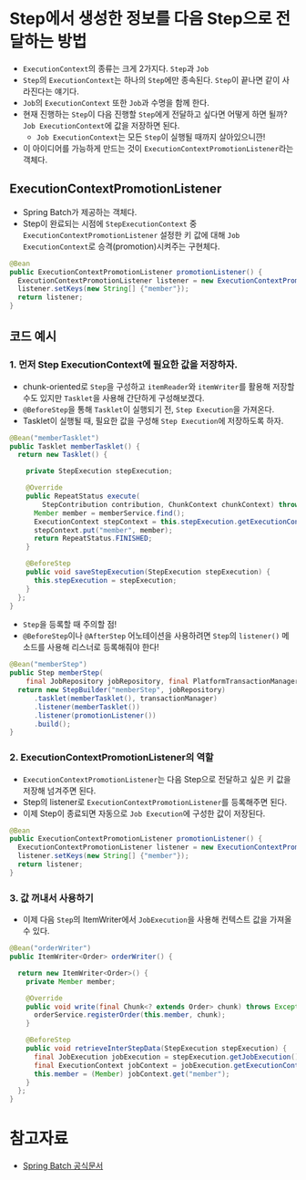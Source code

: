 # Step에서 생성한 정보를 다음 Step으로 전달하는 방법

- `ExecutionContext`의 종류는 크게 2가지다. `Step`과 `Job` 
- `Step`의 `ExecutionContext`는 하나의 `Step`에만 종속된다. `Step`이 끝나면 같이 사라진다는 얘기다.
- `Job`의 `ExecutionContext` 또한 `Job`과 수명을 함께 한다.
- 현재 진행하는 `Step`이 다음 진행할 `Step`에게 전달하고 싶다면 어떻게 하면 될까? `Job ExecutionContext`에 값을 저장하면 된다.
  - `Job ExecutionContext`는 모든 `Step`이 실행될 때까지 살아있으니깐!
- 이 아이디어를 가능하게 만드는 것이 `ExecutionContextPromotionListener`라는 객체다.

## ExecutionContextPromotionListener

- Spring Batch가 제공하는 객체다.
- Step이 완료되는 시점에 `StepExecutionContext` 중 `ExecutionContextPromotionListener` 설정한 키 값에 대해 `Job ExecutionContext`로 승격(promotion)시켜주는 구현체다. 

```java
@Bean
public ExecutionContextPromotionListener promotionListener() {
  ExecutionContextPromotionListener listener = new ExecutionContextPromotionListener();
  listener.setKeys(new String[] {"member"});
  return listener;
}
```

## 코드 예시

### 1. 먼저 Step ExecutionContext에 필요한 값을 저장하자.

- chunk-oriented로 `Step`을 구성하고 `itemReader`와 `itemWriter`를 활용해 저장할 수도 있지만 `Tasklet`을 사용해 간단하게 구성해보겠다.
- `@BeforeStep`을 통해 `Tasklet`이 실행되기 전, `Step Execution`을 가져온다.
- Tasklet이 실행될 때, 필요한 값을 구성해 `Step Execution`에 저장하도록 하자.

```java
@Bean("memberTasklet")
public Tasklet memberTasklet() {
  return new Tasklet() {

    private StepExecution stepExecution;

    @Override
    public RepeatStatus execute(
        StepContribution contribution, ChunkContext chunkContext) throws Exception {
      Member member = memberService.find();
      ExecutionContext stepContext = this.stepExecution.getExecutionContext();
      stepContext.put("member", member);
      return RepeatStatus.FINISHED;
    }

    @BeforeStep
    public void saveStepExecution(StepExecution stepExecution) {
      this.stepExecution = stepExecution;
    }
  };
}
```

- `Step`을 등록할 때 주의할 점! 
- `@BeforeStep`이나 `@AfterStep` 어노테이션을 사용하려면 `Step`의 `listener()` 메소드를 사용해 리스너로 등록해줘야 한다! 

```java
@Bean("memberStep")
public Step memberStep(
    final JobRepository jobRepository, final PlatformTransactionManager transactionManager) {
  return new StepBuilder("memberStep", jobRepository)
      .tasklet(memberTasklet(), transactionManager)
      .listener(memberTasklet())
      .listener(promotionListener())
      .build();
}
```

### 2. ExecutionContextPromotionListener의 역할

- `ExecutionContextPromotionListener`는 다음 Step으로 전달하고 싶은 키 값을 저장해 넘겨주면 된다.
- Step의 listener로 `ExecutionContextPromotionListener`를 등록해주면 된다.
- 이제 Step이 종료되면 자동으로 `Job Execution`에 구성한 값이 저장된다.

```java
@Bean
public ExecutionContextPromotionListener promotionListener() {
  ExecutionContextPromotionListener listener = new ExecutionContextPromotionListener();
  listener.setKeys(new String[] {"member"});
  return listener;
}
```

### 3. 값 꺼내서 사용하기

- 이제 다음 `Step`의 ItemWriter에서 `JobExecution`을 사용해 컨텍스트 값을 가져올 수 있다.

```java
@Bean("orderWriter")
public ItemWriter<Order> orderWriter() {

  return new ItemWriter<Order>() {
    private Member member;

    @Override
    public void write(final Chunk<? extends Order> chunk) throws Exception {
      orderService.registerOrder(this.member, chunk);
    }

    @BeforeStep
    public void retrieveInterStepData(StepExecution stepExecution) {
      final JobExecution jobExecution = stepExecution.getJobExecution();
      final ExecutionContext jobContext = jobExecution.getExecutionContext();
      this.member = (Member) jobContext.get("member");
    }
  };
}
```


# 참고자료

- [Spring Batch 공식문서](https://docs.spring.io/spring-batch/reference/common-patterns.html#passingDataToFutureSteps)
